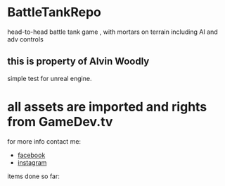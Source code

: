 # BattleTankRepo
head-to-head battle tank game , with mortars on terrain including AI and adv controls

## this is property of Alvin Woodly
simple test for unreal engine.

# all assets are imported and rights from GameDev.tv

for more info contact me:
* [facebook](https://www.facebook.com/alvin.woodly)
* [instagram](https://www.instagram.com/alvin_reallytho/?hl=en)

items done so far:

